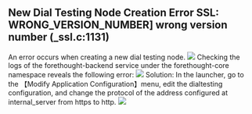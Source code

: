 ## New Dial Testing Node Creation Error SSL: WRONG_VERSION_NUMBER] wrong version number (_ssl.c:1131)
An error occurs when creating a new dial testing node.
![](img/create-dial-error-1.png)
Checking the logs of the forethought-backend service under the forethought-core namespace reveals the following error:
![](img/create-dial-error-2.png)
Solution:
In the launcher, go to the 【Modify Application Configuration】menu, edit the dialtesting configuration, and change the protocol of the address configured at internal_server from https to http.
![](img/create-dial-error-3.png)
